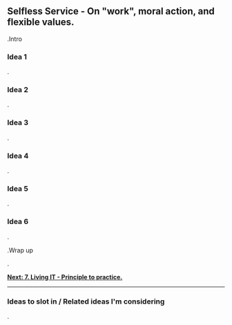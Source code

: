 ## Selfless Service - On "work", moral action, and flexible values.

.Intro

### Idea 1

.

### Idea 2

.

### Idea 3

.

### Idea 4

.

### Idea 5

.

### Idea 6

.

.Wrap up

.

[**Next: 7. Living IT - Principle to practice.**](https://skillofliving.com/7)


****

### Ideas to slot in / Related ideas I'm considering

.




